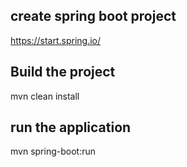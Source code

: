 ## create spring boot project
https://start.spring.io/

## Build the project

mvn clean install 

## run the application
mvn spring-boot:run
